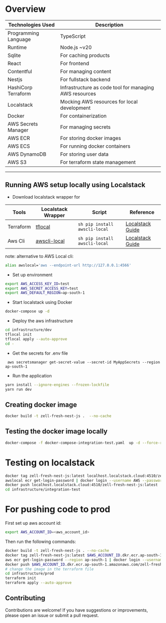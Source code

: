 # Overview

| Technologies Used    | Description                                            |
| -------------------- | ------------------------------------------------------ |
| Programming Language | TypeScript                                             |
| Runtime              | Node.js ~v20                                           |
| Sqlite               | For caching products                                   |
| React                | For frontend                                           |
| Contentful           | For managing content                                   |
| Nestjs               | For fullstack backend                                  |
| HashiCorp Terraform  | Infrastructure as code tool for managing AWS resources |
| Localstack           | Mocking AWS resources for local development            |
| Docker               | For containerization                                   |
| AWS Secrets Manager  | For managing secrets                                   |
| AWS ECR              | For storing docker images                              |
| AWS ECS              | For running docker containers                          |
| AWS DynamoDB         | For storing user data                                  |
| AWS S3               | For terraform state management                         |

---

## Running AWS setup locally using Localstack

- Download localstack wrapper for

| Tools     | Localstack Wrapper                                         | Script                        | Reference                                                                            |
| --------- | ---------------------------------------------------------- | ----------------------------- | ------------------------------------------------------------------------------------ |
| Terraform | [tflocal](https://github.com/localstack/terraform-local)   | `sh pip install awscli-local` | [Localstack Guide](https://docs.localstack.cloud/user-guide/integrations/terraform/) |
| Aws Cli   | [awscli-local](https://github.com/localstack/awscli-local) | `sh pip install awscli-local` | [Localstack Guide](https://docs.localstack.cloud/user-guide/integrations/aws-cli/)   |

note:
alternative to AWS Local cli:

```sh
alias awslocal='aws --endpoint-url http://127.0.0.1:4566'
```

- Set up environment

```sh
export AWS_ACCESS_KEY_ID=test
export AWS_SECRET_ACCESS_KEY=test
export AWS_DEFAULT_REGION=ap-south-1
```

- Start localstack using Docker

```sh
docker-compose up -d
```

- Deploy the aws infrastructure

```sh
cd infrastructure/dev
tflocal init
tflocal apply --auto-approve
cd -
```

- Get the secrets for .env file

```shell
 aws secretsmanager get-secret-value --secret-id MyAppSecrets --region ap-south-1
```

- Run the application

```sh
yarn install --ignore-engines --frozen-lockfile
yarn run dev
```

## Creating docker image

```sh
docker build -t zell-fresh-nest-js .  --no-cache
```

## Testing the docker image locally

```sh
docker-compose -f docker-compose-integration-test.yaml  up -d --force-recreate
```

# Testing on localstack

```sh
docker tag zell-fresh-nest-js:latest localhost.localstack.cloud:4510/zell-fresh-nest-js:latest
awslocal ecr get-login-password | docker login --username AWS --password-stdin localhost.localstack.cloud:4510
docker push localhost.localstack.cloud:4510/zell-fresh-nest-js:latest
cd infrastructure/integration-test
```

# For pushing code to prod

First set up aws account id:

```sh
export AWS_ACCOUNT_ID=<aws_account_id>
```

Then run the following commands:

```sh
docker build -t zell-fresh-nest-js . --no-cache
docker tag zell-fresh-nest-js:latest $AWS_ACCOUNT_ID.dkr.ecr.ap-south-1.amazonaws.com/zell-fresh-nest-js:latest
aws ecr get-login-password --region ap-south-1 | docker login --username AWS --password-stdin $AWS_ACCOUNT_ID.dkr.ecr.ap-south-1.amazonaws.com
docker push $AWS_ACCOUNT_ID.dkr.ecr.ap-south-1.amazonaws.com/zell-fresh-nest-js:latest
# change the image in the terraform file
cd infrastructure/prod
terraform init
terraform apply --auto-approve
```

## Contributing

Contributions are welcome! If you have suggestions or improvements, please open an issue or submit a pull request.
